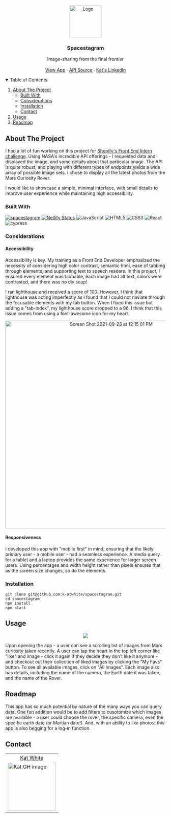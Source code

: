<!-- PROJECT LOGO -->
<br />
<p align="center">
    <img src="https://user-images.githubusercontent.com/49215782/133957842-2cb1b349-8a80-46c1-b7a8-6caab7d90d55.png" alt="Logo" width="100" height="100">
  </a>

  <h3 align="center">Spacestagram</h3>

  <p align="center">
    Image-sharing from the final frontier
    <br />
    <br />
    <a href="https://spacestagram-kw.netlify.app/">View App</a>
    ·
    <a href="https://github.com/chrisccerami/mars-photo-api">API Source</a>
    ·
    <a href="https://www.linkedin.com/in/ka-white/">Kat's LinkedIn</a>
  </p>
</p>

<!-- TABLE OF CONTENTS -->
<details open="open">
  <summary>Table of Contents</summary>
  <ol>
    <li>
      <a href="#about-the-project">About The Project</a>
      <ul>
        <li><a href="#built-with">Built With</a></li>
        <li><a href="#considerations">Considerations</a></li>
        <li><a href="#installation">Installation</a></li>
        <li><a href="#contact">Contact</a></li>
      </ul>
    </li>
    </li>
    <li><a href="#usage">Usage</a></li>
    <li><a href="#roadmap">Roadmap</a></li>
  </ol>
</details>

<!-- ABOUT THE PROJECT -->

## About The Project

I had a lot of fun working on this project for [Shopify's Front End Intern challenge](https://docs.google.com/document/d/1QlC6htA5SXEl3YruAOkJWj2-0W3w-n0UOzGuJ1EcktQ/edit). Using NASA's incredible API offerings - I requested data and displayed the image, and some details about that particular image. The API is quite robust, and playing with different types of endpoints yields a wide array of possible image sets. I chose to display all the latest photos from the Mars Curiosity Rover.

I would like to showcase a simple, minimal interface, with small details to improve user experience while maintaining high accessibility.

### Built With

[![spacestagram](https://circleci.com/gh/k-atwhite/spacestagram.svg?style=svg)](https://app.circleci.com/pipelines/github/k-atwhite/spacestagram)
[![Netlify Status](https://api.netlify.com/api/v1/badges/3cde6c01-55e0-43df-bb9c-71fec55391f9/deploy-status)](https://app.netlify.com/sites/spacestagram-kw/deploys)
![JavaScript](https://img.shields.io/badge/javascript-%23323330.svg?style=for-the-badge&logo=javascript&logoColor=%23F7DF1E)
![HTML5](https://img.shields.io/badge/html5-%23E34F26.svg?style=for-the-badge&logo=html5&logoColor=white)
![CSS3](https://img.shields.io/badge/css3-%231572B6.svg?style=for-the-badge&logo=css3&logoColor=white)
![React](https://img.shields.io/badge/react-%2320232a.svg?style=for-the-badge&logo=react&logoColor=%2361DAFB)
![cypress](https://img.shields.io/badge/-cypress-%23E5E5E5?style=for-the-badge&logo=cypress&logoColor=058a5e)

### Considerations

#### Accessibility

Accessibility is key. My training as a Front End Developer emphasized the necessity of considering high color contrast, semantic html, ease of tabbing through elements, and supporting text to speech readers. In this project, I ensured every element was tabbable, each image had alt text, colors were contrasted, and there was no div soup!

I ran lighthouse and received a score of 100. However, I think that lighthouse was acting imperfectly as I found that I could not naviate through the focusable elements with my tab button. When I fixed this issue but adding a "tab-index", my lighthouse score dropped to a 96. I think that this issue comes from using a font-awesome icon for my heart.

<p align="center"><img width="650" alt="Screen Shot 2021-09-23 at 12 15 01 PM" src="https://user-images.githubusercontent.com/49215782/134561869-ae879b14-40ae-4d4e-b48f-25c9ef748dad.png"></p>


#### Responsiveness

I developed this app with "mobile first" in mind, ensuring that the likely primary user - a mobile user - had a seamless experience. A media query for a tablet and a laptop provides the same experience for larger screen users. Using percentages and width height rather than pixels ensures that as the screen size changes, so do the elements.

### Installation

```
git clone git@github.com:k-atwhite/spacestagram.git
cd spacestagram
npm install
npm start
```

## Usage

<p align="center"><img src=https://media.giphy.com/media/yJJPleogN0lLOIRBiD/giphy.gif?cid=790b761149f6c8f73d64143a1004072ebcd9cbfe8e99f0df&rid=giphy.gif&ct=g ></p>

Upon opening the app - a user can see a scrolling list of images from Mars curiosity taken recently. A user can tap the heart in the top left corner like "like" and image - click it again if they decide they don't like it anymore - and checkout out their collection of liked images by clicking the "My Favs" button. To see all available images, click on "All Images". Each image also has details, including the name of the camera, the Earth date it was taken, and the name of the Rover.

## Roadmap

This app has so much potential by nature of the many ways you can query data. One fun addition would be to add filters to cusotomize which images are available - a user could choose the rover, the specific camera, even the specific earth date (or Martian date!). And, with an ability to like photos, this app is also begging for a log-in function.

## Contact

<table>
  <tr>
    <td align="center"> <a href="https://github.com/k-atwhite">Kat White</td>
  </tr>
    <td><img src="https://avatars.githubusercontent.com/u/49215782?v=4" alt="Kat GH image" width="150" height="auto" /></td>
</table>
